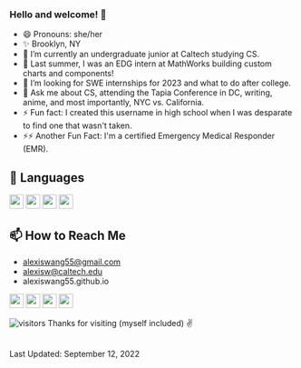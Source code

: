 ### Hello and welcome! 👋

<!--
**E-CoolPuppy/E-CoolPuppy** is a ✨ _special_ ✨ repository because its `README.md` (this file) appears on your GitHub profile.
-->

- 😄 Pronouns: she/her
- ✨ Brooklyn, NY
- 🔭 I’m currently an undergraduate junior at Caltech studying CS.
- 🌱 Last summer, I was an EDG intern at MathWorks building custom charts and components! 
- 🤔 I’m looking for SWE internships for 2023 and what to do after college.
- 💬 Ask me about CS, attending the Tapia Conference in DC, writing, anime, and most importantly, NYC vs. California.
- ⚡ Fun fact: I created this username in high school when I was desparate to find one that wasn't taken.
- ⚡⚡ Another Fun Fact: I'm a certified Emergency Medical Responder (EMR).

## 🌈 Languages
<img src="https://img.shields.io/badge/-python-orange" height=25> <img src="https://img.shields.io/badge/-MATLAB-blue" height=25> <img src="https://img.shields.io/badge/-C-brightgreen" height=25> <img src="https://img.shields.io/badge/-HTML/CSS-red" height=25>

## 📫 How to Reach Me
- alexiswang55@gmail.com
- alexisw@caltech.edu
- alexiswang55.github.io

<!--
[<img src="https://github.com/E-CoolPuppy/E-CoolPuppy/blob/main/socials/linkedin.png?raw=true" height="40em" align="center" alt="Follow Alexis on LinkedIn" title="Follow Alexis on LinkedIn"/>](https://linkedin.com/in/alexis-wang55)
[<img src="https://raw.githubusercontent.com/E-CoolPuppy/E-CoolPuppy/80f8395c6ab5ee776abc565aa94d023f43900078/socials/twitter.svg" height="40em" align="center" alt="Follow Alexis on Twitter" title="Follow Alexis on Twitter"/>](https://twitter.com/alexiswang55)
[<img src="https://github.com/E-CoolPuppy/E-CoolPuppy/blob/main/socials/medium.png?raw=true" height="40em" align="center" alt="Follow Alexis on Medium" title="Follow Alexis on Medium"/>](https://alexiswang55.medium.com/)
-->

<p>
<a href="https://linkedin.com/in/alexis-wang55"><img src="https://img.shields.io/badge/LinkedIn-0077B5?style=for-the-badge&logo=linkedin&logoColor=white" height=25></a>
<a href="https://twitter.com/alexiswang55"><img src="https://img.shields.io/badge/twitter-%231DA1F2.svg?&style=for-the-badge&logo=twitter&logoColor=white" height=25></a> 
<a href="https://alexiswang55.medium.com/"><img src="https://img.shields.io/badge/medium-%2312100E.svg?&style=for-the-badge&logo=medium&logoColor=white" height=25></a> 
<a href="https://www.youtube.com/channel/UCqeg4UzjKcZGvvrsz_jr8tQ"><img src="https://img.shields.io/badge/-YouTube-red?&style=for-the-badge&logo=youtube&logoColor=white" height=25></a>
</p>

![visitors](https://visitor-badge.glitch.me/badge?page_id=E-CoolPuppy.E-CoolPuppy&left_color=grey&right_color=blue)
Thanks for visiting (myself included) ✌️

<br>  
Last Updated: September 12, 2022
